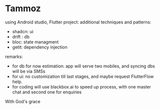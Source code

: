 # Tammoz

using Android studio, Flutter project:
additional techniques and patterns:

- shadcn: ui
- drift : db
- bloc: state managment
- getit: dependency injection

remarks:

- for db for now estimation: app will serve two mobiles, and syncing dbs will be via SMSs
- for ui: no customization till last stages, and maybe request FlutterFlow help.
- for coding will use blackbox.ai to speed up process, with one master chat and second one for enquiries

With God's grace
